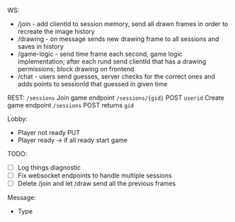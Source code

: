 WS:

- /join - add clientId to session memory, send all drawn frames in order to recreate the image history
- /drawing - on message sends new drawing frame to all sessions and saves in history
- /game-logic - send time frame each second, game logic implementation; after each rund send clientId that has a drawing
  permissions; block drawing on frontend
- /chat - users send guesses, server checks for the correct ones and adds points to sessionId that guessed in given time

REST:
`/sessions`
Join game endpoint  `/sessions/{gid}` POST `userid`
Create game endpoint `/sessions` POST returns `gid`

Lobby:

- Player not ready PUT
- Player ready -> if all ready start game

TODO:

- [ ] Log things diagnostic
- [ ] Fix websocket endpoints to handle multiple sessions
- [ ] Delete /join and let /draw send all the previous frames

Message:

- Type